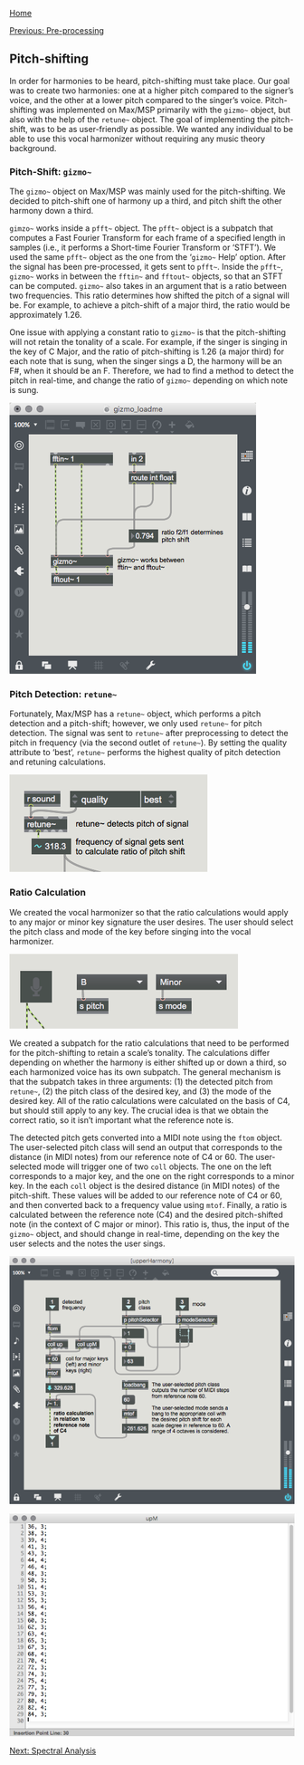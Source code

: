 [Home](./index.md)


[Previous: Pre-processing](./preprocessing.md)

## Pitch-shifting
In order for harmonies to be heard, pitch-shifting must take place. Our goal was to create two harmonies: one at a higher pitch compared to the signer’s voice, and the other at a lower pitch compared to the singer’s voice. Pitch-shifting was implemented on Max/MSP primarily with the `gizmo~` object, but also with the help of the `retune~` object. The goal of implementing the pitch-shift, was to be as user-friendly as possible. We wanted any individual to be able to use this vocal harmonizer without requiring any music theory background.

### Pitch-Shift: `gizmo~`
The `gizmo~` object on Max/MSP was mainly used for the pitch-shifting. We decided to pitch-shift one of harmony up a third, and pitch shift the other harmony down a third.

`gimzo~` works inside a `pfft~` object. The `pfft~` object is a subpatch that computes a Fast Fourier Transform for each frame of a specified length in samples (i.e., it performs a Short-time Fourier Transform or ‘STFT’). We used the same `pfft~` object as the one from the ‘`gizmo~` Help’ option. After the signal has been pre-processed, it gets sent to `pfft~`. Inside the `pfft~`, `gizmo~` works in between the `fftin~` and `fftout~` objects, so that an STFT can be computed. `gizmo~` also takes in an argument that is a ratio between two frequencies. This ratio determines how shifted the pitch of a signal will be. For example, to achieve a pitch-shift of a major third, the ratio would be approximately 1.26.

One issue with applying a constant ratio to `gizmo~` is that the pitch-shifting will not retain the tonality of a scale. For example, if the singer is singing in the key of C Major, and the ratio of pitch-shifting is 1.26 (a major third) for each note that is sung, when the singer sings a D, the harmony will be an F#, when it should be an F. Therefore, we had to find a method to detect the pitch in real-time, and change the ratio of `gizmo~` depending on which note is sung.

![gizmo](./Images/gizmo.png)

### Pitch Detection: `retune~`
Fortunately, Max/MSP has a `retune~` object, which performs a pitch detection and a pitch-shift; however, we only used `retune~` for pitch detection. The signal was sent to `retune~` after preprocessing to detect the pitch in frequency (via the second outlet of `retune~`). By setting the quality attribute to ‘best’, `retune~` performs the highest quality of pitch detection and retuning calculations.
 
![retune](./Images/retune.png)

### Ratio Calculation
We created the vocal harmonizer so that the ratio calculations would apply to any major or minor key signature the user desires. The user should select the pitch class and mode of the key before singing into the vocal harmonizer.

![keySelection](./Images/majorminor.png)

We created a subpatch for the ratio calculations that need to be performed for the pitch-shifting to retain a scale’s tonality. The calculations differ depending on whether the harmony is either shifted up or down a third, so each harmonized voice has its own subpatch. The general mechanism is that the subpatch takes in three arguments: (1) the detected pitch from `retune~`, (2) the pitch class of the desired key, and (3) the mode of the desired key. All of the ratio calculations were calculated on the basis of C4, but should still apply to any key. The crucial idea is that we obtain the correct ratio, so it isn’t important what the reference note is.

The detected pitch gets converted into a MIDI note using the `ftom` object. The user-selected pitch class will send an output that corresponds to the distance (in MIDI notes) from our reference note of C4 or 60. The user-selected mode will trigger one of two `coll` objects. The one on the left corresponds to a major key, and the one on the right corresponds to a minor key. In the each `coll` object is the desired distance (in MIDI notes) of the pitch-shift. These values will be added to our reference note of C4 or 60, and then converted back to a frequency value using `mtof`. Finally, a ratio is calculated between the reference note (C4) and the desired pitch-shifted note (in the context of C major or minor). This ratio is, thus, the input of the `gizmo~` object, and should change in real-time, depending on the key the user selects and the notes the user sings. 

![ratioCalculation](./Images/ratiocalculation.png)

![collupminor](./Images/collupM.png)


[Next: Spectral Analysis](./spectralanalysis.md)
